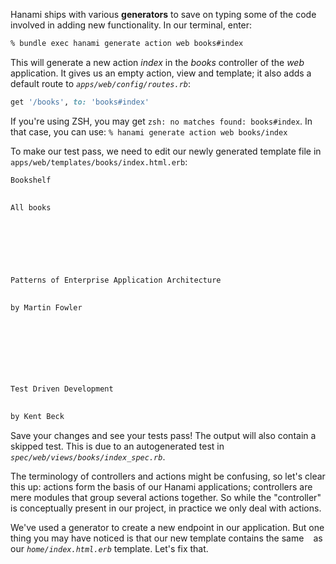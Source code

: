 Hanami ships with various **generators** to save on typing some of the code involved in adding new functionality. In our terminal, enter:
    
```sh    
% bundle exec hanami generate action web books#index
```    

This will generate a new action _index_ in the _books_ controller of the _web_ application. It gives us an empty action, view and template; it also adds a default route to *`apps/web/config/routes.rb`*:
    
```rb    
get '/books', to: 'books#index'
```    

If you're using ZSH, you may get `zsh: no matches found: books#index`. In that case, you can use: ` % hanami generate action web books/index `

To make our test pass, we need to edit our newly generated template file in `apps/web/templates/books/index.html.erb`:
    
    
```html    
Bookshelf

    
All books

    
    

      

        
Patterns of Enterprise Application Architecture

        
by Martin Fowler


      

    
      

        
Test Driven Development

        
by Kent Beck
```

      

    

    

Save your changes and see your tests pass! The output will also contain a skipped test. This is due to an autogenerated test in *`spec/web/views/books/index_spec.rb`*.

The terminology of controllers and actions might be confusing, so let's clear this up: actions form the basis of our Hanami applications; controllers are mere modules that group several actions together. So while the "controller" is conceptually present in our project, in practice we only deal with actions.

We've used a generator to create a new endpoint in our application. But one thing you may have noticed is that our new template contains the same `
` as our *`home/index.html.erb`* template. Let's fix that.
